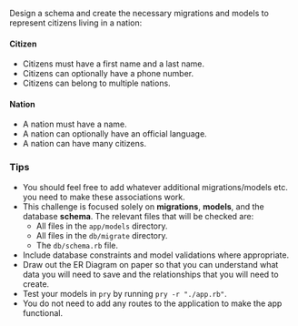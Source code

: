 Design a schema and create the necessary migrations and models to represent citizens living in a nation:

#### Citizen

* Citizens must have a first name and a last name.
* Citizens can optionally have a phone number.
* Citizens can belong to multiple nations.

#### Nation

* A nation must have a name.
* A nation can optionally have an official language.
* A nation can have many citizens.

### Tips

* You should feel free to add whatever additional migrations/models etc. you need to make these associations work.
* This challenge is focused solely on **migrations**, **models**, and the database **schema**. The relevant files that will be checked are:
  - All files in the `app/models` directory.
  - All files in the `db/migrate` directory.
  - The `db/schema.rb` file.
* Include database constraints and model validations where appropriate.
* Draw out the ER Diagram on paper so that you can understand what data you will need to save and the relationships that you will need to create.
* Test your models in `pry` by running `pry -r "./app.rb"`.
* You do not need to add any routes to the application to make the app functional.
